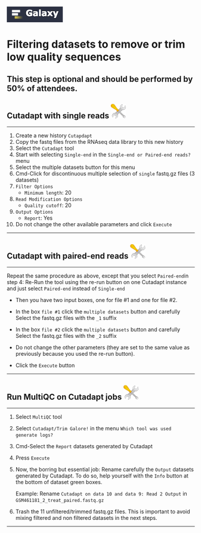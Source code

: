 ![](images/galaxylogo.png)

# Filtering datasets to remove or trim low quality sequences

## This step is optional and should be performed by 50% of attendees.

## Cutadapt with single reads ![](images/tool_small.png)

----
1. Create a new history `Cutapdapt`
2. Copy the fastq files from the RNAseq data library to this new history
3. Select the `Cutadapt` tool
4. Start with selecting `Single-end` in the `Single-end or Paired-end reads?` menu
5. Select the multiple datasets button for this menu
6. Cmd-Click for discontinuous multiple selection of `single` fastq.gz files (3 datasets)
7. `Filter Options`
    - `Minimum length`: 20
8. `Read Modification Options`
    - `Quality cutoff`: 20
9. `Output Options`
    - `Report`: Yes
10. Do not change the other available parameters and click `Execute`
----

## Cutadapt with paired-end reads ![](images/tool_small.png)

----
Repeat the same procedure as above, except that you select `Paired-end`in step 4:
Re-Run the tool using the re-run button on one Cutadapt instance and just select `Paired-end`
instead of `Single-end`

- Then you have two input boxes, one for file #1 and one for file #2.

- In the box `file #1` click the `multiple datasets` button and carefully Select
the fastq.gz files with the `_1` suffix

- In the box `file #2` click the `multiple datasets` button and carefully Select
the fastq.gz files with the `_2` suffix

- Do not change the other parameters (they are set to the same value as previously because
you used the re-run button).

- Click the `Execute` button

----

## Run MultiQC on Cutadapt jobs ![](images/tool_small.png)

----
1. Select `MultiQC` tool
2. Select `Cutadapt/Trim Galore!` in the menu `Which tool was used generate logs?`
3. Cmd-Select the `Report` datasets generated by Cutadapt
4. Press `Execute`
5. Now, the borring but essential job: Rename carefully the `Output` datasets generated
by Cutadapt. To do so, help yourself with the `Info` button at the bottom of dataset green
boxes.
    
    Example: Rename `Cutadapt on data 10 and data 9: Read 2 Output` in `GSM461181_2_treat_paired.fastq.gz`
    
6. Trash the 11 unfiltered/trimmed fastq.gz files. This is important to avoid mixing
filtered and non filtered datasets in the next steps.
----


